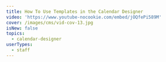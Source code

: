 ```yaml
---
title: How To Use Templates in the Calendar Designer
video: 'https://www.youtube-nocookie.com/embed/jOQfePi589M'
cover: /images/cms/vid-cov-13.jpg
isNew: false
topics:
  - calendar-designer
userTypes:
  - staff
---
```


